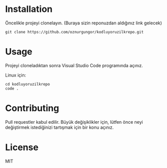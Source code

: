 # Installation


Öncelikle projeyi clonelayın. (Buraya sizin reponuzdan aldığınız link gelecek)

```
git clone https://github.com/oznurgungor/kodluyoruzilkrepo.git
```


 # Usage

Projeyi cloneladıktan sonra Visual Studio Code programında açınız.

Linux için:

```
cd kodluyoruzilkrepo
code .
```

# Contributing

Pull requestler kabul edilir. Büyük değişiklikler için, lütfen önce neyi değiştirmek istediğinizi tartışmak için bir konu açınız.

# License

MIT